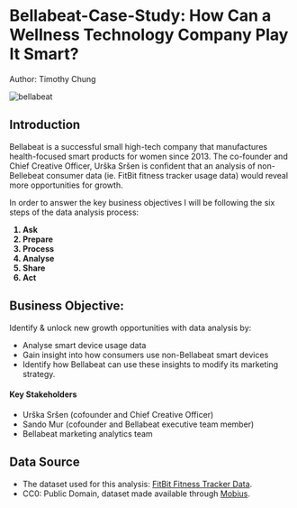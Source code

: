 # Bellabeat-Case-Study: How Can a Wellness Technology Company Play It Smart?

Author: Timothy Chung

![bellabeat](https://images.squarespace-cdn.com/content/v1/5728a8934c2f851f7869e740/1471378814643-EWDK54XMPVMM37YWKJD2/Unknown.png?format=1500w)

## Introduction
Bellabeat is a successful small high-tech company that manufactures health-focused smart products for women since 2013. 
The co-founder and Chief Creative Officer, Urška Sršen is confident that an analysis of non-Bellebeat consumer data (ie. FitBit fitness tracker usage data) would reveal more opportunities for growth.

In order to answer the key business objectives I will be following the six steps of the data analysis process: <b>
1. Ask
2. Prepare
3. Process
4. Analyse
5. Share
6. Act
</b>

## Business Objective:
Identify & unlock new growth opportunities with data analysis by:

- Analyse smart device usage data
- Gain insight into how consumers use non-Bellabeat smart devices
- Identify how Bellabeat can use these insights to modify its marketing strategy.


#### Key Stakeholders
- Urška Sršen (cofounder and Chief Creative Officer)
- Sando Mur (cofounder and Bellabeat executive team member)
- Bellabeat marketing analytics team


## Data Source
- The dataset used for this analysis: [FitBit Fitness Tracker Data](https://www.kaggle.com/arashnic/fitbit).
- CC0: Public Domain, dataset made available through [Mobius](https://www.kaggle.com/arashnic).
